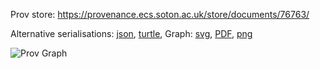 
Prov store: https://provenance.ecs.soton.ac.uk/store/documents/76763/
	
Alternative serialisations: [json](https://provenance.ecs.soton.ac.uk/store/documents/76763.json), [turtle](https://provenance.ecs.soton.ac.uk/store/documents/76763.ttl), 
Graph: [svg](https://provenance.ecs.soton.ac.uk/store/documents/76763.svg), [PDF](https://provenance.ecs.soton.ac.uk/store/documents/76763.pdf), [png](https://provenance.ecs.soton.ac.uk/store/documents/76763.png)

![Prov Graph](https://provenance.ecs.soton.ac.uk/store/documents/76763.png)

		